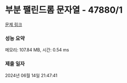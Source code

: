 # 부분 팰린드롬 문자열 - 47880/1 

[문제 링크](https://level.goorm.io/exam/47880/%EB%B6%80%EB%B6%84-%ED%8C%B0%EB%A6%B0%EB%93%9C%EB%A1%AC-%EB%AC%B8%EC%9E%90%EC%97%B4/quiz/1) 

### 성능 요약

메모리: 107.84 MB, 시간: 0.54 ms

### 제출 일자

2024년 06월 14일 21:47:41

